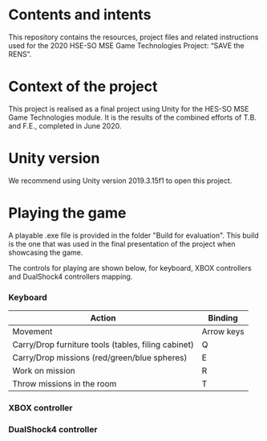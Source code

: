 # Contents and intents

This repository contains the resources, project files and related instructions used for the 2020 HSE-SO MSE Game Technologies Project: “SAVE the RENS”.

# Context of the project

This project is realised as a final project using Unity for the HES-SO MSE Game Technologies module. It is the results of the combined efforts of T.B. and F.E., completed in June 2020.

# Unity version

We recommend using Unity version 2019.3.15f1 to open this project.

# Playing the game

A playable .exe file is provided in the folder "Build for evaluation". This build is the one that was used in the final presentation of the project when showcasing the game.

The controls for playing are shown below, for keyboard, XBOX controllers and DualShock4 controllers mapping.

### Keyboard

| Action                                              | Binding    |
| --------------------------------------------------- | ---------- |
| Movement                                            | Arrow keys |
| Carry/Drop furniture tools (tables, filing cabinet) | Q          |
| Carry/Drop missions (red/green/blue spheres)        | E          |
| Work on mission                                     | R          |
| Throw missions in the room                          | T          |  

### XBOX controller

### DualShock4 controller
